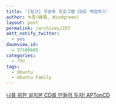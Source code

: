```yaml
---
title: '[링크] 우분투 프로그램 CD로 백업하기'
author: 녹풍(綠風, Windgreen)
layout: post
permalink: /archives/257
aktt_notify_twitter:
  - yes
daumview_id:
  - 37109685
categories:
  - 기타
tags:
  - Ubuntu
  - Ubuntu Family
---
```

<a href="http://myubuntu.tistory.com/158" target="_blank">나를 위한 설치본 CD를 만들어 두자! APTonCD</a>